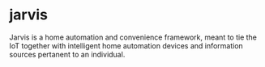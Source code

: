 # jarvis
Jarvis is a home automation and convenience framework, meant to tie the IoT together with intelligent home automation devices and information sources pertanent to an individual.
